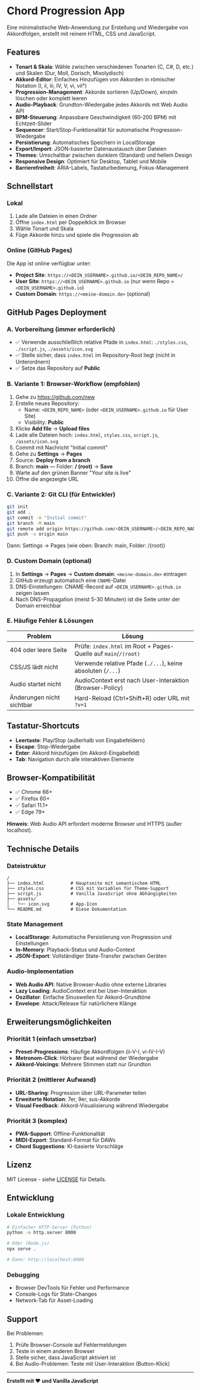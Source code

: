 # Chord Progression App

Eine minimalistische Web-Anwendung zur Erstellung und Wiedergabe von Akkordfolgen, erstellt mit reinem HTML, CSS und JavaScript.

## Features

- **Tonart & Skala**: Wähle zwischen verschiedenen Tonarten (C, C#, D, etc.) und Skalen (Dur, Moll, Dorisch, Mixolydisch)
- **Akkord-Editor**: Einfaches Hinzufügen von Akkorden in römischer Notation (I, ii, iii, IV, V, vi, vii°)
- **Progression-Management**: Akkorde sortieren (Up/Down), einzeln löschen oder komplett leeren
- **Audio-Playback**: Grundton-Wiedergabe jedes Akkords mit Web Audio API
- **BPM-Steuerung**: Anpassbare Geschwindigkeit (60-200 BPM) mit Echtzeit-Slider
- **Sequencer**: Start/Stop-Funktionalität für automatische Progression-Wiedergabe
- **Persistierung**: Automatisches Speichern in LocalStorage
- **Export/Import**: JSON-basierter Datenaustausch über Dateien
- **Themes**: Umschaltbar zwischen dunklem (Standard) und hellem Design
- **Responsive Design**: Optimiert für Desktop, Tablet und Mobile
- **Barrierefreiheit**: ARIA-Labels, Tastaturbedienung, Fokus-Management

## Schnellstart

### Lokal

1. Lade alle Dateien in einen Ordner
2. Öffne `index.html` per Doppelklick im Browser
3. Wähle Tonart und Skala
4. Füge Akkorde hinzu und spiele die Progression ab

### Online (GitHub Pages)

Die App ist online verfügbar unter:
- **Project Site**: `https://<DEIN_USERNAME>.github.io/<DEIN_REPO_NAME>/`
- **User Site**: `https://<DEIN_USERNAME>.github.io` (nur wenn Repo = `<DEIN_USERNAME>.github.io`)
- **Custom Domain**: `https://<meine-domain.de>` (optional)

## GitHub Pages Deployment

### A. Vorbereitung (immer erforderlich)

- ✅ Verwende ausschließlich relative Pfade in `index.html`: `./styles.css`, `./script.js`, `./assets/icon.svg`
- ✅ Stelle sicher, dass `index.html` im Repository-Root liegt (nicht in Unterordnern)
- ✅ Setze das Repository auf **Public**

### B. Variante 1: Browser-Workflow (empfohlen)

1. Gehe zu https://github.com/new
2. Erstelle neues Repository:
   - Name: `<DEIN_REPO_NAME>` (oder `<DEIN_USERNAME>.github.io` für User Site)
   - Visibility: **Public**
3. Klicke **Add file** → **Upload files**
4. Lade alle Dateien hoch: `index.html`, `styles.css`, `script.js`, `/assets/icon.svg`
5. Commit mit Nachricht "Initial commit"
6. Gehe zu **Settings** → **Pages**
7. Source: **Deploy from a branch**
8. Branch: **main** — Folder: **/ (root)** → **Save**
9. Warte auf den grünen Banner "Your site is live"
10. Öffne die angezeigte URL

### C. Variante 2: Git CLI (für Entwickler)

```bash
git init
git add .
git commit -m "Initial commit"
git branch -M main
git remote add origin https://github.com/<DEIN_USERNAME>/<DEIN_REPO_NAME>.git
git push -u origin main
```

Dann: Settings → Pages (wie oben: Branch: main, Folder: /(root))

### D. Custom Domain (optional)

1. In **Settings** → **Pages** → **Custom domain**: `<meine-domain.de>` eintragen
2. GitHub erzeugt automatisch eine `CNAME`-Datei
3. DNS-Einstellungen: CNAME-Record auf `<DEIN_USERNAME>.github.io` zeigen lassen
4. Nach DNS-Propagation (meist 5-30 Minuten) ist die Seite unter der Domain erreichbar

### E. Häufige Fehler & Lösungen

| Problem | Lösung |
|---------|--------|
| 404 oder leere Seite | Prüfe: `index.html` im Root + Pages-Quelle auf `main`/`/(root)` |
| CSS/JS lädt nicht | Verwende relative Pfade (`./...`), keine absoluten (`/...`) |
| Audio startet nicht | AudioContext erst nach User-Interaktion (Browser-Policy) |
| Änderungen nicht sichtbar | Hard-Reload (Ctrl+Shift+R) oder URL mit `?v=1` |

## Tastatur-Shortcuts

- **Leertaste**: Play/Stop (außerhalb von Eingabefeldern)
- **Escape**: Stop-Wiedergabe
- **Enter**: Akkord hinzufügen (im Akkord-Eingabefeld)
- **Tab**: Navigation durch alle interaktiven Elemente

## Browser-Kompatibilität

- ✅ Chrome 66+
- ✅ Firefox 60+
- ✅ Safari 11.1+
- ✅ Edge 79+

**Hinweis**: Web Audio API erfordert moderne Browser und HTTPS (außer localhost).

## Technische Details

### Dateistruktur
```
/
├── index.html          # Hauptseite mit semantischem HTML
├── styles.css          # CSS mit Variablen für Theme-Support
├── script.js           # Vanilla JavaScript ohne Abhängigkeiten
├── assets/
│   └── icon.svg        # App-Icon
└── README.md           # Diese Dokumentation
```

### State Management
- **LocalStorage**: Automatische Persistierung von Progression und Einstellungen
- **In-Memory**: Playback-Status und Audio-Context
- **JSON-Export**: Vollständiger State-Transfer zwischen Geräten

### Audio-Implementation
- **Web Audio API**: Native Browser-Audio ohne externe Libraries
- **Lazy Loading**: AudioContext erst bei User-Interaktion
- **Oszillator**: Einfache Sinuswellen für Akkord-Grundtöne
- **Envelope**: Attack/Release für natürlichere Klänge

## Erweiterungsmöglichkeiten

### Priorität 1 (einfach umsetzbar)
- **Preset-Progressions**: Häufige Akkordfolgen (ii-V-I, vi-IV-I-V)
- **Metronom-Click**: Hörbarer Beat während der Wiedergabe
- **Akkord-Voicings**: Mehrere Stimmen statt nur Grundton

### Priorität 2 (mittlerer Aufwand)
- **URL-Sharing**: Progression über URL-Parameter teilen
- **Erweiterte Notation**: 7er, 9er, sus-Akkorde
- **Visual Feedback**: Akkord-Visualisierung während Wiedergabe

### Priorität 3 (komplex)
- **PWA-Support**: Offline-Funktionalität
- **MIDI-Export**: Standard-Format für DAWs
- **Chord Suggestions**: KI-basierte Vorschläge

## Lizenz

MIT License - siehe [LICENSE](LICENSE) für Details.

## Entwicklung

### Lokale Entwicklung
```bash
# Einfacher HTTP-Server (Python)
python -m http.server 8000

# Oder (Node.js)
npx serve .

# Dann: http://localhost:8000
```

### Debugging
- Browser DevTools für Fehler und Performance
- Console-Logs für State-Changes
- Network-Tab für Asset-Loading

## Support

Bei Problemen:
1. Prüfe Browser-Console auf Fehlermeldungen
2. Teste in einem anderen Browser
3. Stelle sicher, dass JavaScript aktiviert ist
4. Bei Audio-Problemen: Teste mit User-Interaktion (Button-Klick)

---

**Erstellt mit ❤️ und Vanilla JavaScript**
